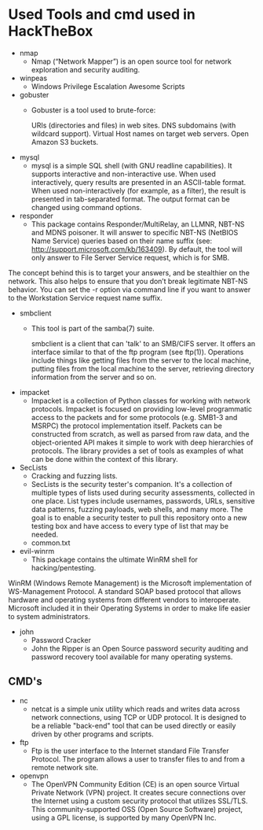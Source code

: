 # Used Tools and cmd used in HackTheBox

- nmap
  - Nmap (“Network Mapper”) is an open source tool for network exploration and security auditing.
- winpeas
  - Windows Privilege Escalation Awesome Scripts
- gobuster
  - Gobuster is a tool used to brute-force:

    URIs (directories and files) in web sites.
    DNS subdomains (with wildcard support).
    Virtual Host names on target web servers.
    Open Amazon S3 buckets.
- mysql
  - mysql is a simple SQL shell (with GNU readline capabilities). It supports interactive and non-interactive
       use. When used interactively, query results are presented in an ASCII-table format. When used
       non-interactively (for example, as a filter), the result is presented in tab-separated format. The output
       format can be changed using command options.
- responder
  - This package contains Responder/MultiRelay, an LLMNR, NBT-NS and MDNS poisoner. It will answer to specific NBT-NS (NetBIOS Name Service) queries based on their name suffix (see: http://support.microsoft.com/kb/163409). By default, the tool will only answer to File Server Service request, which is for SMB.

The concept behind this is to target your answers, and be stealthier on the network. This also helps to ensure that you don’t break legitimate NBT-NS behavior. You can set the -r option via command line if you want to answer to the Workstation Service request name suffix.
- smbclient
  - This tool is part of the samba(7) suite.

       smbclient is a client that can 'talk' to an SMB/CIFS server. It offers an interface similar to that of the
       ftp program (see ftp(1)). Operations include things like getting files from the server to the local
       machine, putting files from the local machine to the server, retrieving directory information from the
       server and so on.
- impacket
  - Impacket is a collection of Python classes for working with network
protocols. Impacket is focused on providing low-level
programmatic access to the packets and for some protocols (e.g.
SMB1-3 and MSRPC) the protocol implementation itself.
Packets can be constructed from scratch, as well as parsed from 
raw data, and the object-oriented API makes it simple to work with 
deep hierarchies of protocols. The library provides a set of tools
as examples of what can be done within the context of this library.
- SecLists
  - Cracking and fuzzing lists.
  - SecLists is the security tester's companion. It's a collection of multiple types of lists used during security assessments, collected in one place. List types include usernames, passwords, URLs, sensitive data patterns, fuzzing payloads, web shells, and many more. The goal is to enable a security tester to pull this repository onto a new testing box and have access to every type of list that may be needed.
  - common.txt
- evil-winrm
  - This package contains the ultimate WinRM shell for hacking/pentesting.

WinRM (Windows Remote Management) is the Microsoft implementation of WS-Management Protocol. A standard SOAP based protocol that allows hardware and operating systems from different vendors to interoperate. Microsoft included it in their Operating Systems in order to make life easier to system administrators.
- john
  - Password Cracker
  - John the Ripper is an Open Source password security auditing and password recovery tool available for many operating systems.


## CMD's

- nc
  - netcat  is  a simple unix utility which reads and writes data across network connections, using TCP or UDP
protocol. It is designed to be a reliable "back-end" tool that can be used directly or  easily  driven  by
other  programs  and  scripts. 
- ftp
  - Ftp is the user interface to the Internet standard File Transfer Protocol.  The program allows a user to
     transfer files to and from a remote network site.
- openvpn
  - The OpenVPN Community Edition (CE) is an open source Virtual Private Network (VPN) project. It creates secure connections over the Internet using a custom security protocol that utilizes SSL/TLS. This community-supported OSS (Open Source Software) project, using a GPL license, is supported by many OpenVPN Inc.